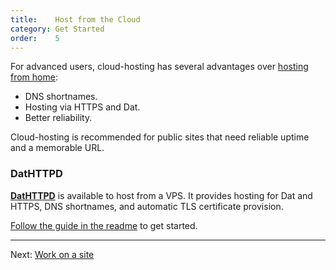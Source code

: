 ```yaml
---
title:    Host from the Cloud
category: Get Started
order:    5
---
```


For advanced users, cloud-hosting has several advantages over [hosting from home](./host-from-home.html):

 - DNS shortnames.
 - Hosting via HTTPS and Dat.
 - Better reliability.

Cloud-hosting is recommended for public sites that need reliable uptime and a memorable URL.

### DatHTTPD

**[DatHTTPD](https://github.com/beakerbrowser/dathttpd)** is available to host from a VPS. It provides hosting for Dat and HTTPS, DNS shortnames, and automatic TLS certificate provision.

[Follow the guide in the readme](https://github.com/beakerbrowser/dathttpd) to get started.

---

Next: [Work on a site](./clone-a-site.html)